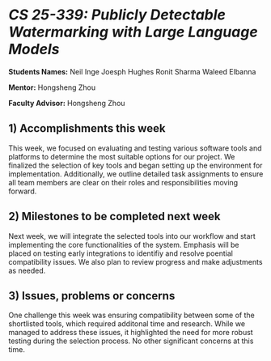 # *CS 25-339: Publicly Detectable Watermarking with Large Language Models*

**Students Names:**
Neil Inge
Joesph Hughes
Ronit Sharma
Waleed Elbanna

**Mentor:**
Hongsheng Zhou

**Faculty Advisor:**
Hongsheng Zhou

## 1) Accomplishments this week ##
This week, we focused on evaluating and testing various software tools and platforms to determine the most suitable options for our project. We finalized the selection of key tools and began setting up the environment for implementation. Additionally, we outline detailed task assignments to ensure all team members are clear on their roles and responsibilities moving forward.

## 2) Milestones to be completed next week ##
Next week, we will integrate the selected tools into our workflow and start implementing the core functionalities of the system. Emphasis will be placed on testing early integrations to identifiy and resolve poential compatibility issues. We also plan to review progress and make adjustments as needed. 

## 3) Issues, problems or concerns ##
One challenge this week was ensuring compatibility between some of the shortlisted tools, which required additonal time and research. While we managed to address these issues, it highlighted the need for more robust testing during the selection process. No other significant concerns at this time. 
